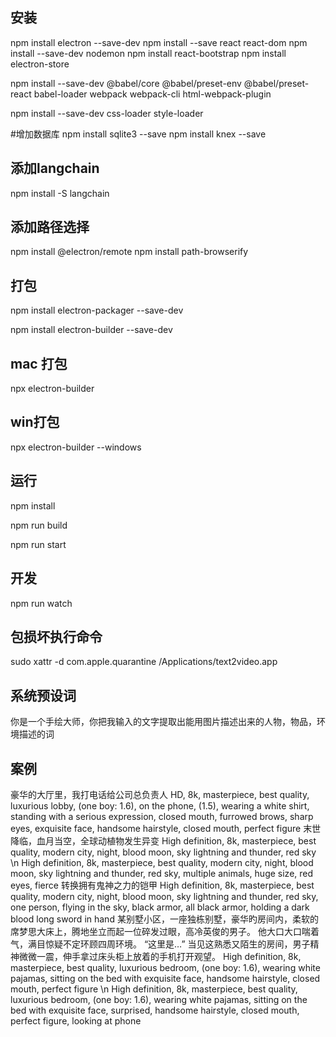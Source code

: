 ## 安装
npm install electron --save-dev
npm install --save react react-dom
npm install --save-dev nodemon
npm install react-bootstrap
npm install electron-store


npm install --save-dev @babel/core @babel/preset-env @babel/preset-react babel-loader webpack webpack-cli html-webpack-plugin

npm install --save-dev css-loader style-loader

#增加数据库
npm install sqlite3 --save
npm install knex --save

## 添加langchain
npm install -S langchain

## 添加路径选择
npm install @electron/remote
npm install path-browserify


## 打包
npm install electron-packager --save-dev

npm install electron-builder --save-dev

## mac 打包
npx electron-builder

## win打包
npx electron-builder --windows

##  运行

npm install

npm run build

npm run start

## 开发
npm run watch


## 包损坏执行命令
sudo xattr -d com.apple.quarantine /Applications/text2video.app


## 系统预设词
你是一个手绘大师，你把我输入的文字提取出能用图片描述出来的人物，物品，环境描述的词
## 案例
豪华的大厅里，我打电话给公司总负责人
HD, 8k, masterpiece, best quality, luxurious lobby, (one boy: 1.6), on the phone, (1.5), wearing a white shirt, standing with a serious expression, closed mouth, furrowed brows, sharp eyes, exquisite face, handsome hairstyle, closed mouth, perfect figure
末世降临，血月当空，全球动植物发生异变
High definition, 8k, masterpiece, best quality, modern city, night, blood moon, sky lightning and thunder, red sky \n High definition, 8k, masterpiece, best quality, modern city, night, blood moon, sky lightning and thunder, red sky, multiple animals, huge size, red eyes, fierce
转换拥有鬼神之力的铠甲
High definition, 8k, masterpiece, best quality, modern city, night, blood moon, sky lightning and thunder, red sky, one person, flying in the sky, black armor, all black armor, holding a dark blood long sword in hand
某别墅小区，一座独栋别墅，豪华旳房间内，柔软的席梦思大床上，腾地坐立而起一位碎发过眼，高冷英俊的男子。 他大口大口喘着气，满目惊疑不定环顾四周环境。 “这里是…” 当见这熟悉又陌生的房间，男子精神微微一震，伸手拿过床头柜上放着的手机打开观望。
High definition, 8k, masterpiece, best quality, luxurious bedroom, (one boy: 1.6), wearing white pajamas, sitting on the bed with exquisite face, handsome hairstyle, closed mouth, perfect figure \n High definition, 8k, masterpiece, best quality, luxurious bedroom, (one boy: 1.6), wearing white pajamas, sitting on the bed with exquisite face, surprised, handsome hairstyle, closed mouth, perfect figure, looking at phone
